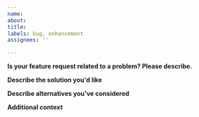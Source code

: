 ```yaml
---
name: 
about:
title: 
labels: bug, enhancement
assignees: ''

---
```


**Is your feature request related to a problem? Please describe.**


**Describe the solution you'd like**


**Describe alternatives you've considered**


**Additional context**

